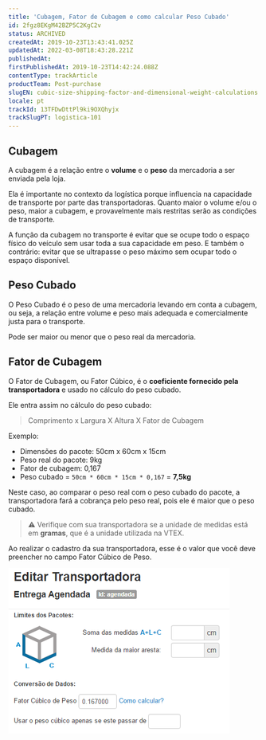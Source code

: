 ```yaml
---
title: 'Cubagem, Fator de Cubagem e como calcular Peso Cubado'
id: 2fgz8EKgM42BZP5C2KgC2v
status: ARCHIVED
createdAt: 2019-10-23T13:43:41.025Z
updatedAt: 2022-03-08T18:43:28.221Z
publishedAt: 
firstPublishedAt: 2019-10-23T14:42:24.088Z
contentType: trackArticle
productTeam: Post-purchase
slugEN: cubic-size-shipping-factor-and-dimensional-weight-calculations
locale: pt
trackId: 13TFDwDttPl9ki9OXQhyjx
trackSlugPT: logistica-101
---
```


## Cubagem

A cubagem é a relação entre o __volume__ e o __peso__ da mercadoria a ser enviada pela loja.

Ela é importante no contexto da logística porque influencia na capacidade de transporte por parte das transportadoras. Quanto maior o volume e/ou o peso, maior a cubagem, e provavelmente mais restritas serão as condições de transporte.

A função da cubagem no transporte é evitar que se ocupe todo o espaço físico do veículo sem usar toda a sua capacidade em peso. E também o contrário: evitar que se ultrapasse o peso máximo sem ocupar todo o espaço disponível.

## Peso Cubado

O Peso Cubado é o peso de uma mercadoria levando em conta a cubagem, ou seja, a relação entre volume e peso mais adequada e comercialmente justa para o transporte.

Pode ser maior ou menor que o peso real da mercadoria.

## Fator de Cubagem

O Fator de Cubagem, ou Fator Cúbico, é o __coeficiente fornecido pela transportadora__ e usado no cálculo do peso cubado.

Ele entra assim no cálculo do peso cubado:
> Comprimento x Largura X Altura X Fator de Cubagem

Exemplo:

- Dimensões do pacote: 50cm x 60cm x 15cm
- Peso real do pacote: 9kg
- Fator de cubagem: 0,167
- Peso cubado = `50cm * 60cm * 15cm * 0,167` = __7,5kg__

Neste caso, ao comparar o peso real com o peso cubado do pacote, a transportadora fará a cobrança pelo peso real, pois ele é maior que o peso cubado.

>⚠️ Verifique com sua transportadora se a unidade de medidas está em **gramas**, que é a unidade utilizada na VTEX.

Ao realizar o cadastro da sua transportadora, esse é o valor que você deve preencher no campo Fator Cúbico de Peso.

![PesoCubado](https://raw.githubusercontent.com/vtexdocs/help-center-content/refs/heads/main/docs/pt/tracks/logistics-101/cubagem-fator-de-cubagem-e-como-calcular-peso-cubado_1.png)
